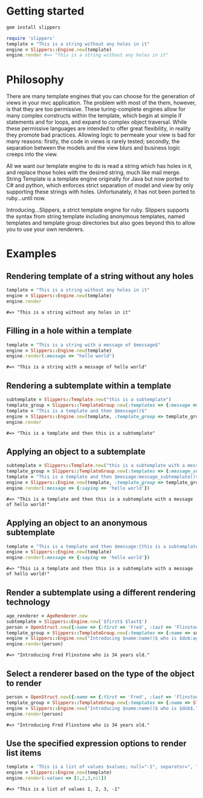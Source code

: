 # Getting started

```bash
gem install slippers
```

```ruby
require 'slippers'
template = "This is a string without any holes in it"
engine = Slippers::Engine.new(template)
engine.render #=> "This is a string without any holes in it"
```

# Philosophy

There are many template engines that you can choose for the generation of views in your mvc application. The problem with most of the them, however, is that they are too permissive. These turing-complete engines allow for many complex constructs within the template, which begin at simple if statements and for loops, and expand to complex object traversal. While these permissive languages are intended to offer great flexibility, in reality they promote bad practices. Allowing logic to permeate your view is bad for many reasons: firstly, the code in views is rarely tested; secondly, the separation between the models and the view blurs and business logic creeps into the view.

All we want our template engine to do is read a string which has holes in it, and replace those holes with the desired string, much like mail merge. String Template is a template engine originally for Java but now ported to C# and python, which enforces strict separation of model and view by only supporting these strings with holes. Unfortunately, it has not been ported to ruby...until now.

Introducing...Slippers, a strict template engine for ruby. Slippers supports the syntax from string template including anonymous templates, named templates and template group directories but also goes beyond this to allow you to use your own renderers.

# Examples

## Rendering template of a string without any holes

```ruby
template = "This is a string without any holes in it"
engine = Slippers::Engine.new(template)
engine.render
```
    #=> "This is a string without any holes in it"

## Filling in a hole within a template

```ruby
template = "This is a string with a message of $message$"
engine = Slippers::Engine.new(template)
engine.render(:message => "hello world")
```

    #=> "This is a string with a message of hello world"

## Rendering a subtemplate within a template

```ruby
subtemplate = Slippers::Template.new("this is a subtemplate")
template_group = Slippers::TemplateGroup.new(:templates => {:message => subtemplate})
template = "This is a template and then $message()$"
engine = Slippers::Engine.new(template, :template_group => template_group)
engine.render
```

    #=> "This is a template and then this is a subtemplate"

## Applying an object to a subtemplate

```ruby
subtemplate = Slippers::Template.new("this is a subtemplate with a message of $saying$")
template_group = Slippers::TemplateGroup.new(:templates => {:message_subtemplate => subtemplate})
template = "This is a template and then $message:message_subtemplate()$!"
engine = Slippers::Engine.new(template, :template_group => template_group)
engine.render(:message => {:saying => 'hello world'})
```
    #=> "This is a template and then this is a subtemplate with a message of hello world!"

## Applying an object to an anonymous subtemplate

```ruby
template = "This is a template and then $message:{this is a subtemplate with a message of $saying$}$!"
engine = Slippers::Engine.new(template)
engine.render(:message => {:saying => 'hello world'})
```
    #=> "This is a template and then this is a subtemplate with a message of hello world!"

## Render a subtemplate using a different rendering technology

```ruby
age_renderer = AgeRenderer.new
subtemplate = Slippers::Engine.new('$first$ $last$')
person = OpenStruct.new({:name => {:first => 'Fred', :last => 'Flinstone'}, :dob => Date.new(DateTime.now.year - 34, 2, 4)})
template_group = Slippers::TemplateGroup.new(:templates => {:name => subtemplate, :age => age_renderer})
engine = Slippers::Engine.new("Introducing $name:name()$ who is $dob:age()$.", :template_group => template_group)
engine.render(person)
```
    #=> "Introducing Fred Flinstone who is 34 years old."

## Select a renderer based on the type of the object to render

```ruby
person = OpenStruct.new({:name => {:first => 'Fred', :last => 'Flinstone'}, :dob => Date.new(DateTime.now.year-34, 2, 4)})
template_group = Slippers::TemplateGroup.new(:templates => {:name => Slippers::Engine.new('$first$ $last$'), Date => AgeRenderer.new})
engine = Slippers::Engine.new("Introducing $name:name()$ who is $dob$.", :template_group => template_group)
engine.render(person)
```
    #=> "Introducing Fred Flinstone who is 34 years old."

## Use the specified expression options to render list items

```ruby
template = 'This is a list of values $values; null="-1", separator=", "$'
engine = Slippers::Engine.new(template)
engine.render(:values => [1,2,3,nil])
```
    #=> "This is a list of values 1, 2, 3, -1"



